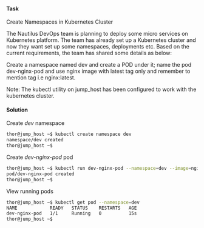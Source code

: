#### Task
Create Namespaces in Kubernetes Cluster

The Nautilus DevOps team is planning to deploy some micro services on Kubernetes platform. The team has already set up a Kubernetes cluster and now they want set up some namespaces, deployments etc. Based on the current requirements, the team has shared some details as below:



Create a namespace named dev and create a POD under it; name the pod dev-nginx-pod and use nginx image with latest tag only and remember to mention tag i.e nginx:latest.

Note: The kubectl utility on jump_host has been configured to work with the kubernetes cluster.


#### Solution

Create *dev* namespace

```bash
thor@jump_host ~$ kubectl create namespace dev
namespace/dev created
thor@jump_host ~$ 
```

Create *dev-nginx-pod* pod

```bash
thor@jump_host ~$ kubectl run dev-nginx-pod --namespace=dev --image=nginx:latest
pod/dev-nginx-pod created
thor@jump_host ~$ 
```

View running pods

```bash
thor@jump_host ~$ kubectl get pod --namespace=dev
NAME            READY   STATUS    RESTARTS   AGE
dev-nginx-pod   1/1     Running   0          15s
thor@jump_host ~$ 
```